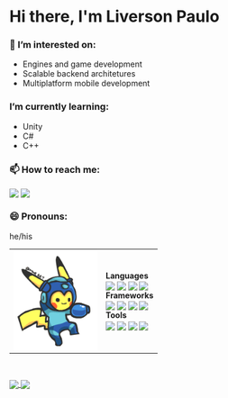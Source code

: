 # Hi there, I'm Liverson Paulo

### 🔭 I’m interested on:

- Engines and game development
- Scalable backend architetures
- Multiplatform mobile development

### I’m currently learning:

- Unity<br>
- C#<br>
- C++<br>

### 📫 How to reach me:
<a href="https://www.linkedin.com/in/liversonp/"><img align="center" src="https://img.shields.io/badge/linkedin-%230077B5.svg?style=for-the-badge&logo=linkedin&logoColor=white"></a>
<a href="mailto:liverson.p@gmail.com"><img align="center" src="https://img.shields.io/badge/Gmail-D14836?style=for-the-badge&logo=gmail&logoColor=white"></a><br>

### 😄 Pronouns:
he/his

<table>
  <tr>
    <td><img align="center" src="./assets/megachu.gif" width="150"></td>
    <td><b>Languages</b><br>
        <img align="center"src="https://img.shields.io/badge/c++-%2300599C.svg?style=for-the-badge&logo=c%2B%2B&logoColor=white">
        <img align="center"src="https://img.shields.io/badge/go-%2300ADD8.svg?style=for-the-badge&logo=go&logoColor=white">
        <img align="center"src="https://img.shields.io/badge/javascript-%23323330.svg?style=for-the-badge&logo=javascript&logoColor=%23F7DF1E">
        <img align="center"src="https://img.shields.io/badge/mysql-%2300f.svg?style=for-the-badge&logo=mysql&logoColor=white">
        <br><b>Frameworks</b><br>
        <img align="center"src="https://img.shields.io/badge/node.js-6DA55F?style=for-the-badge&logo=node.js&logoColor=white">
        <img align="center"src="https://img.shields.io/badge/react-%2320232a.svg?style=for-the-badge&logo=react&logoColor=%2361DAFB">
        <img align="center"src="https://img.shields.io/badge/react_native-%2320232a.svg?style=for-the-badge&logo=react&logoColor=%2361DAFB">
        <img align="center"src="https://img.shields.io/badge/expo-1C1E24?style=for-the-badge&logo=expo&logoColor=#D04A37">
        <br><b>Tools</b><br>
        <img align="center"src="https://img.shields.io/badge/docker-%230db7ed.svg?style=for-the-badge&logo=docker&logoColor=white">
        <img align="center"src="https://img.shields.io/badge/git-%23F05033.svg?style=for-the-badge&logo=git&logoColor=white">
        <img align="center"src="https://img.shields.io/badge/Insomnia-black?style=for-the-badge&logo=insomnia&logoColor=5849BE">
        <img align="center"src="https://img.shields.io/badge/Visual%20Studio%20Code-0078d7.svg?style=for-the-badge&logo=visual-studio-code&logoColor=white"></td>
    </tr>
 </table>

<br>

<p>
    <a href="https://github.com/anuraghazra/github-readme-stats">
        <img align="center" height="160" src="https://github-readme-stats.vercel.app/api?username=liversonp&include_all_commits=true&theme=radical&custom_title=liversonp's Github Stats">
    </a>
    <a href="https://github.com/anuraghazra/github-readme-stats">
        <img align="center" height="160" src="https://github-readme-stats.vercel.app/api/top-langs/?username=liversonp&layout=compact&hide=ruby&theme=radical">
    </a>
</p>
<!--
**liversonp/liversonp** is a ✨ _special_ ✨ repository because its `README.md` (this file) appears on your GitHub profile.

Here are some ideas to get you started:
-->

